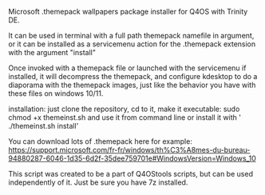 Microsoft .themepack wallpapers package installer for Q4OS with Trinity DE.  
  
It can be used in terminal with a full path themepack namefile in argument, or it can be installed as a servicemenu action for the .themepack extension with the argument "install"  
  
Once invoked with a themepack file or launched with the servicemenu if installed, it will decompress the themepack, and configure kdesktop to do a diaporama with the themepack images,
just like the behavior you have with these files on windows 10/11.

installation: just clone the repository, cd to it, make it executable: sudo chmod +x themeinst.sh
and use it from command line or install it with ' ./themeinst.sh install'  

  
You can download lots of .themepack here for example: https://support.microsoft.com/fr-fr/windows/th%C3%A8mes-du-bureau-94880287-6046-1d35-6d2f-35dee759701e#WindowsVersion=Windows_10

This script was created to be a part of Q4OStools scripts, but can be used independently of it. Just be sure you have 7z installed.

  


